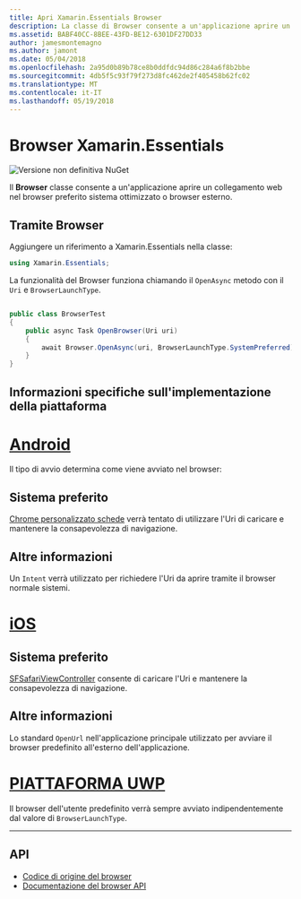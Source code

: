 ```yaml
---
title: Apri Xamarin.Essentials Browser
description: La classe di Browser consente a un'applicazione aprire un collegamento web nel browser preferito sistema ottimizzato o browser esterno.
ms.assetid: BABF40CC-8BEE-43FD-BE12-6301DF27DD33
author: jamesmontemagno
ms.author: jamont
ms.date: 05/04/2018
ms.openlocfilehash: 2a95d0b89b78ce8b0ddfdc94d86c284a6f8b2bbe
ms.sourcegitcommit: 4db5f5c93f79f273d8fc462de2f405458b62fc02
ms.translationtype: MT
ms.contentlocale: it-IT
ms.lasthandoff: 05/19/2018
---
```

# <a name="xamarinessentials-browser"></a>Browser Xamarin.Essentials

![Versione non definitiva NuGet](~/media/shared/pre-release.png)

Il **Browser** classe consente a un'applicazione aprire un collegamento web nel browser preferito sistema ottimizzato o browser esterno.

## <a name="using-browser"></a>Tramite Browser

Aggiungere un riferimento a Xamarin.Essentials nella classe:

```csharp
using Xamarin.Essentials;
```

La funzionalità del Browser funziona chiamando il `OpenAsync` metodo con il `Uri` e `BrowserLaunchType`.

```csharp

public class BrowserTest
{
    public async Task OpenBrowser(Uri uri)
    {
        await Browser.OpenAsync(uri, BrowserLaunchType.SystemPreferred);
    }
}
```

## <a name="platform-implementation-specifics"></a>Informazioni specifiche sull'implementazione della piattaforma

# <a name="androidtabandroid"></a>[Android](#tab/android)

Il tipo di avvio determina come viene avviato nel browser:

## <a name="system-preferred"></a>Sistema preferito

[Chrome personalizzato schede](https://developer.chrome.com/multidevice/android/customtabs) verrà tentato di utilizzare l'Uri di caricare e mantenere la consapevolezza di navigazione.

## <a name="external"></a>Altre informazioni

Un `Intent` verrà utilizzato per richiedere l'Uri da aprire tramite il browser normale sistemi.

# <a name="iostabios"></a>[iOS](#tab/ios)

## <a name="system-preferred"></a>Sistema preferito

[SFSafariViewController](https://developer.xamarin.com/api/type/SafariServices.SFSafariViewController/) consente di caricare l'Uri e mantenere la consapevolezza di navigazione.

## <a name="external"></a>Altre informazioni

Lo standard `OpenUrl` nell'applicazione principale utilizzato per avviare il browser predefinito all'esterno dell'applicazione.

# <a name="uwptabuwp"></a>[PIATTAFORMA UWP](#tab/uwp)

Il browser dell'utente predefinito verrà sempre avviato indipendentemente dal valore di `BrowserLaunchType`.

--------------

## <a name="api"></a>API

- [Codice di origine del browser](https://github.com/xamarin/Essentials/tree/master/Xamarin.Essentials/Browser)
- [Documentazione del browser API](xref:Xamarin.Essentials.Browser)
